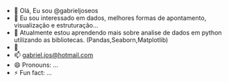 - 👋 Olá, Eu sou @gabrieljoseos
- 👀 Eu sou interessado em dados, melhores formas de apontamento, visualização e estruturação...
- 🌱 Atualmente estou aprendendo mais sobre analise de dados em python utilizando as bibliotecas. (Pandas,Seaborn,Matplotlib)
- 💞️ 
- 📫 gabriel.jos@hotmail.com
- 😄 Pronouns: ...
- ⚡ Fun fact: ...

<!---
gabrieljoseos/gabrieljoseos is a ✨ special ✨ repository because its `README.md` (this file) appears on your GitHub profile.
You can click the Preview link to take a look at your changes.
--->
